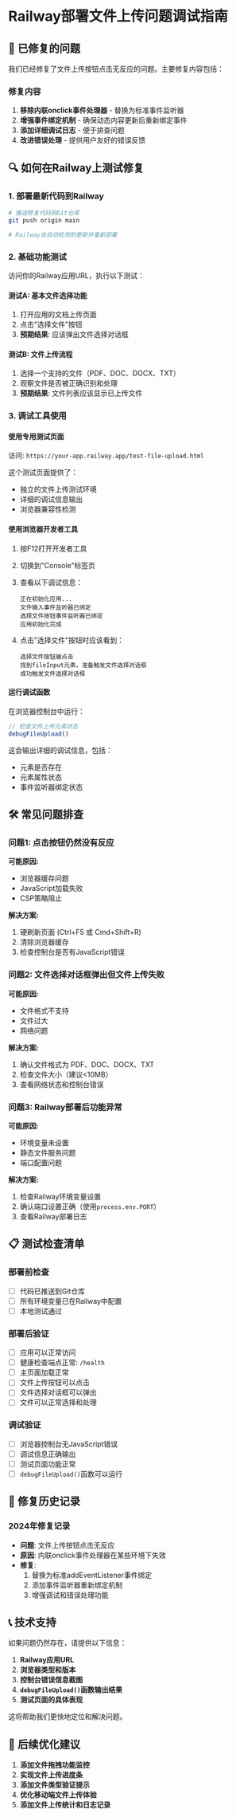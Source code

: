 # Railway部署文件上传问题调试指南

## 🚀 已修复的问题

我们已经修复了文件上传按钮点击无反应的问题。主要修复内容包括：

### 修复内容
1. **移除内联onclick事件处理器** - 替换为标准事件监听器
2. **增强事件绑定机制** - 确保动态内容更新后重新绑定事件
3. **添加详细调试日志** - 便于排查问题
4. **改进错误处理** - 提供用户友好的错误反馈

## 🔍 如何在Railway上测试修复

### 1. 部署最新代码到Railway

```bash
# 推送修复代码到Git仓库
git push origin main

# Railway会自动检测到更新并重新部署
```

### 2. 基础功能测试

访问你的Railway应用URL，执行以下测试：

#### 测试A: 基本文件选择功能
1. 打开应用的文档上传页面
2. 点击"选择文件"按钮
3. **预期结果**: 应该弹出文件选择对话框

#### 测试B: 文件上传流程
1. 选择一个支持的文件（PDF、DOC、DOCX、TXT）
2. 观察文件是否被正确识别和处理
3. **预期结果**: 文件列表应该显示已上传文件

### 3. 调试工具使用

#### 使用专用测试页面
访问: `https://your-app.railway.app/test-file-upload.html`

这个测试页面提供了：
- 独立的文件上传测试环境
- 详细的调试信息输出
- 浏览器兼容性检测

#### 使用浏览器开发者工具
1. 按F12打开开发者工具
2. 切换到"Console"标签页
3. 查看以下调试信息：
   ```
   正在初始化应用...
   文件输入事件监听器已绑定
   选择文件按钮事件监听器已绑定
   应用初始化完成
   ```

4. 点击"选择文件"按钮时应该看到：
   ```
   选择文件按钮被点击
   找到fileInput元素，准备触发文件选择对话框
   成功触发文件选择对话框
   ```

#### 运行调试函数
在浏览器控制台中运行：
```javascript
// 检查文件上传元素状态
debugFileUpload()
```

这会输出详细的调试信息，包括：
- 元素是否存在
- 元素属性状态
- 事件监听器绑定状态

## 🛠️ 常见问题排查

### 问题1: 点击按钮仍然没有反应

**可能原因:**
- 浏览器缓存问题
- JavaScript加载失败
- CSP策略阻止

**解决方案:**
1. 硬刷新页面 (Ctrl+F5 或 Cmd+Shift+R)
2. 清除浏览器缓存
3. 检查控制台是否有JavaScript错误

### 问题2: 文件选择对话框弹出但文件上传失败

**可能原因:**
- 文件格式不支持
- 文件过大
- 网络问题

**解决方案:**
1. 确认文件格式为 PDF、DOC、DOCX、TXT
2. 检查文件大小（建议<10MB）
3. 查看网络状态和控制台错误

### 问题3: Railway部署后功能异常

**可能原因:**
- 环境变量未设置
- 静态文件服务问题
- 端口配置问题

**解决方案:**
1. 检查Railway环境变量设置
2. 确认端口设置正确（使用`process.env.PORT`）
3. 查看Railway部署日志

## 📋 测试检查清单

### 部署前检查
- [ ] 代码已推送到Git仓库
- [ ] 所有环境变量已在Railway中配置
- [ ] 本地测试通过

### 部署后验证
- [ ] 应用可以正常访问
- [ ] 健康检查端点正常: `/health`
- [ ] 主页面加载正常
- [ ] 文件上传按钮可以点击
- [ ] 文件选择对话框可以弹出
- [ ] 文件可以正常选择和处理

### 调试验证
- [ ] 浏览器控制台无JavaScript错误
- [ ] 调试信息正确输出
- [ ] 测试页面功能正常
- [ ] `debugFileUpload()`函数可以运行

## 🔧 修复历史记录

### 2024年修复记录
- **问题**: 文件上传按钮点击无反应
- **原因**: 内联onclick事件处理器在某些环境下失效
- **修复**: 
  1. 替换为标准addEventListener事件绑定
  2. 添加事件监听器重新绑定机制
  3. 增强调试和错误处理功能

## 📞 技术支持

如果问题仍然存在，请提供以下信息：

1. **Railway应用URL**
2. **浏览器类型和版本**
3. **控制台错误信息截图**
4. **`debugFileUpload()`函数输出结果**
5. **测试页面的具体表现**

这将帮助我们更快地定位和解决问题。

## 🎯 后续优化建议

1. **添加文件拖拽功能监控**
2. **实现文件上传进度条**
3. **添加文件类型验证提示**
4. **优化移动端文件上传体验**
5. **添加文件上传统计和日志记录**
